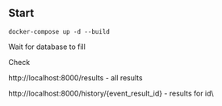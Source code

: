 ## Start
```commandline
docker-compose up -d --build
```
Wait for database to fill

Check

http://localhost:8000/results - all results

http://localhost:8000/history/{event_result_id} - results for id\
